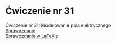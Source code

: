 # Ćwiczenie nr 31
Ćwiczenie nr 31: 	Modelowanie pola elektrycznego  
<a href="https://github.com/LucasJezap/PhysicsLaboratories/tree/master/Ćwiczenie%2031/31.pdf"> Sprawozdanie  
<a href="https://github.com/LucasJezap/PhysicsLaboratories/tree/master/Ćwiczenie%2031/31.tex"> Sprawozdanie w LaTeXie  
